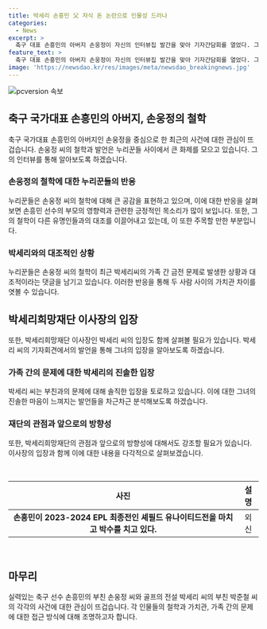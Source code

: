 ```yaml
---
title: 박세리 손흥민 父 자식 돈 논란으로 인물성 드러나
categories:
  - News
excerpt: >
  축구 대표 손흥민의 아버지 손웅정이 자신의 인터뷰집 발간을 맞아 기자간담회를 열었다. 그의 인터뷰 내용은 자녀에 대한 가르침과 가치관을 강조했다. 반면, 골프 전설 박세리의 부친이 사문서위조 혐의로 기소되면서 가족 간 갈등이 논란이 되고 있다. 손웅정의 철학에는 양쪽에서 긍정적인 반응이 나오며, 주목받고 있다. 한편, 박세리희망재단 이사장은 아버지를 고소한 문제로 기자회견을 열고 사과하며 상황 설명했다.
feature_text: >
  축구 대표 손흥민의 아버지 손웅정이 자신의 인터뷰집 발간을 맞아 기자간담회를 열었다. 그의 인터뷰 내용은 자녀에 대한 가르침과 가치관을 강조했다. 반면, 골프 전설 박세리의 부친이 사문서위조 혐의로 기소되면서 가족 간 갈등이 논란이 되고 있다. 손웅정의 철학에는 양쪽에서 긍정적인 반응이 나오며, 주목받고 있다. 한편, 박세리희망재단 이사장은 아버지를 고소한 문제로 기자회견을 열고 사과하며 상황 설명했다.
image: 'https://newsdao.kr/res/images/meta/newsdao_breakingnews.jpg'
---
```


<p><img src="https://newsdao.kr/res/images/meta/newsdao_breakingnews.jpg" alt="pcversion 속보" /></p>

<h2 data-ke-size="size26">축구 국가대표 손흥민의 아버지, 손웅정의 철학</h2>

<p data-ke-size="size16">축구 국가대표 손흥민의 아버지인 손웅정을 중심으로 한 최근의 사건에 대한 관심이 뜨겁습니다. 손웅정 씨의 철학과 발언은 누리꾼들 사이에서 큰 화제를 모으고 있습니다. 그의 인터뷰를 통해 알아보도록 하겠습니다.</p>

<h3>손웅정의 철학에 대한 누리꾼들의 반응</h3>

<p data-ke-size="size16">누리꾼들은 손웅정 씨의 철학에 대해 큰 공감을 표현하고 있으며, 이에 대한 반응을 살펴보면 손흥민 선수의 부모의 영향력과 관련한 긍정적인 목소리가 많이 보입니다. 또한, 그의 철학이 다른 유명인들과의 대조를 이끌어내고 있는데, 이 또한 주목할 만한 부분입니다.</p>

<h3>박세리와의 대조적인 상황</h3>

<p data-ke-size="size16">누리꾼들은 손웅정 씨의 철학이 최근 박세리씨의 가족 간 금전 문제로 발생한 상황과 대조적이라는 댓글을 남기고 있습니다. 이러한 반응을 통해 두 사람 사이의 가치관 차이를 엿볼 수 있습니다.</p>

<h2 data-ke-size="size26">박세리희망재단 이사장의 입장</h2>

<p data-ke-size="size16">또한, 박세리희망재단 이사장인 박세리 씨의 입장도 함께 살펴볼 필요가 있습니다. 박세리 씨의 기자회견에서의 발언을 통해 그녀의 입장을 알아보도록 하겠습니다.</p>

<h3>가족 간의 문제에 대한 박세리의 진솔한 입장</h3>

<p data-ke-size="size16">박세리 씨는 부친과의 문제에 대해 솔직한 입장을 토로하고 있습니다. 이에 대한 그녀의 진솔한 마음이 느껴지는 발언들을 차근차근 분석해보도록 하겠습니다.</p>

<h3>재단의 관점과 앞으로의 방향성</h3>

<p data-ke-size="size16">또한, 박세리희망재단의 관점과 앞으로의 방향성에 대해서도 강조할 필요가 있습니다. 이사장의 입장과 함께 이에 대한 내용을 다각적으로 살펴보겠습니다.</p>

<p data-ke-size="size16">&nbsp;</p>

<table>
<thead>
<tr>
<th style="text-align: center; height: 17px;"><b>사진</b></th>
<th style="text-align: center; height: 17px;"><b>설명</b></th>
</tr>
</thead>
<tbody>
<tr>
<td style="text-align: center; height: 17px;"><b>손흥민이 2023-2024 EPL 최종전인 셰필드 유나이티드전을 마치고 박수를 치고 있다.</b></td>
<td style="text-align: center; height: 17px;">외신</td>
</tr>
</tbody>
</table>

<p data-ke-size="size16">&nbsp;</p>

<h2 data-ke-size="size26">마무리</h2>

<p data-ke-size="size16">실력있는 축구 선수 손흥민의 부친 손웅정 씨와 골프의 전설 박세리 씨의 부친 박준철 씨의 각각의 사건에 대한 관심이 뜨겁습니다. 각 인물들의 철학과 가치관, 가족 간의 문제에 대한 접근 방식에 대해 조명하고자 합니다. </p>

